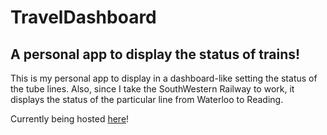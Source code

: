 # TravelDashboard
## A personal app to display the status of trains!
This is my personal app to display in a dashboard-like setting the status of the tube lines.
Also, since I take the SouthWestern Railway to work, it displays the status of the particular line from Waterloo to Reading.

Currently being hosted [here](https://kaixuankhoo.com)!
